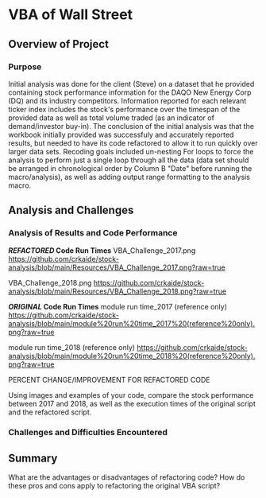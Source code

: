 # VBA of Wall Street

## Overview of Project

### Purpose

Initial analysis was done for the client (Steve) on a dataset that he provided containing stock performance information for the DAQO New Energy Corp (DQ) and its industry competitors.  Information reported for each relevant ticker index includes the stock's performance over the timespan of the provided data as well as total volume traded (as an indicator of demand/investor buy-in).  The conclusion of the initial analysis was that the workbook initially provided was successfuly and accurately reported results, but needed to have its code refactored to allow it to run quickly over larger data sets.  Recoding goals included un-nesting For loops to force the analysis to perform just a single loop through all the data (data set should be arranged in chronological order by Column B "Date" before running the macro/analysis), as well as adding output range formatting to the analysis macro.

## Analysis and Challenges

### Analysis of Results and Code Performance

**_REFACTORED_ Code Run Times**
VBA_Challenge_2017.png
https://github.com/crkaide/stock-analysis/blob/main/Resources/VBA_Challenge_2017.png?raw=true

VBA_Challenge_2018.png
https://github.com/crkaide/stock-analysis/blob/main/Resources/VBA_Challenge_2018.png?raw=true

**_ORIGINAL_ Code Run Times**
module run time_2017 (reference only)
https://github.com/crkaide/stock-analysis/blob/main/module%20run%20time_2017%20(reference%20only).png?raw=true

module run time_2018 (reference only)
https://github.com/crkaide/stock-analysis/blob/main/module%20run%20time_2018%20(reference%20only).png?raw=true

PERCENT CHANGE/IMPROVEMENT FOR REFACTORED CODE


Using images and examples of your code, compare the stock performance between 2017 and 2018, as well as the execution times of the original script and the refactored script.


### Challenges and Difficulties Encountered







## Summary

What are the advantages or disadvantages of refactoring code?
How do these pros and cons apply to refactoring the original VBA script?
